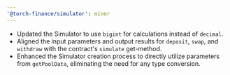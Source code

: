 ```yaml
---
'@torch-finance/simulator': minor
---
```


- Updated the Simulator to use `bigint` for calculations instead of `decimal`.
- Aligned the input parameters and output results for `deposit`, `swap`, and `withdraw` with the contract's `simulate` get-method.
- Enhanced the Simulator creation process to directly utilize parameters from `getPoolData`, eliminating the need for any type conversion.
